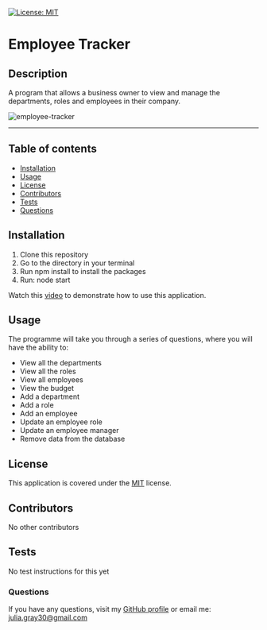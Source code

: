 
[![License: MIT](https://img.shields.io/badge/License-MIT-yellow.svg)](https://opensource.org/licenses/MIT)

# Employee Tracker

## Description
A program that allows a business owner to view and manage the departments, roles and employees in their company. 

![employee-tracker](https://user-images.githubusercontent.com/95051960/159871690-af75cca7-7aa7-4e7e-8578-e2903bd0c30d.png)


- - - - 


## Table of contents 

* [Installation](#installation)
* [Usage](#usage)
* [License](#license)
* [Contributors](#contributors)
* [Tests](#tests)
* [Questions](#questions)

<a name="installation"></a>
## Installation 

1. Clone this repository 
2. Go to the directory in your terminal 
3. Run npm install to install the packages 
4. Run: node start 

Watch this [video](https://youtu.be/O52OjCItHIU) to demonstrate how to use this application.

<a name="usage"></a>
## Usage 
The programme will take you through a series of questions, where you will have the ability to: 
* View all the departments 
* View all the roles
* View all employees
* View the budget
* Add a department 
* Add a role
* Add an employee
* Update an employee role
* Update an employee manager
* Remove data from the database

<a name="license"></a>
## License 

This application is covered under the [MIT](https://opensource.org/licenses/MIT) license.  


<a name="contributors"></a>
## Contributors 
No other contributors

<a name="tests"></a>
## Tests 
No test instructions for this yet

<a name="questions"></a>
### Questions

If you have any questions, visit my [GitHub profile](https://www.github.com/jgray33) or email me: julia.gray30@gmail.com 

